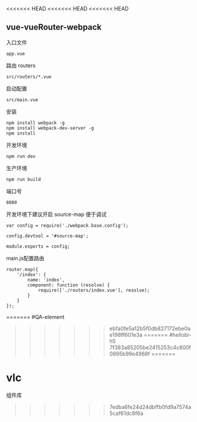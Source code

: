 <<<<<<< HEAD
<<<<<<< HEAD
<<<<<<< HEAD
## vue-vueRouter-webpack

入口文件
```
app.vue

```
路由 routers
```
src/routers/*.vue

```
启动配置
```
src/main.vue

```
安装
```
npm install webpack -g
npm install webpack-dev-server -g
npm install

```

开发环境
```
npm run dev

```

生产环境
```
npm run build

```


端口号

```
8080

```


开发环境下建议开启 source-map 便于调试

```
var config = require('./webpack.base.config');

config.devtool = '#source-map';

module.exports = config;

```

main.js配置路由

```
router.map({
    '/index': {
        name: 'index',
        component: function (resolve) {
            require(['./routers/index.vue'], resolve);
        }
    }
});

```


=======
#QA-element
>>>>>>> ebfa0fe5a12b5f0db827172ebe0ae198ff601e3a
=======
#hellobi-h5
>>>>>>> 7f383a85205be2415253c4c800f0895b99e4968f
=======
# vlc
组件库
>>>>>>> 7edba6fe24d24dbffb0fd9a7574a5caf61dc8f6a
